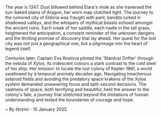 
The year is 1347.  Dust billowed behind Elara's mule as she traversed the sun-baked plains of Aragon, her worn map clutched tight.  The journey to the rumored city of Eldoria was fraught with peril; bandits lurked in shadowed valleys, and the whispers of mythical beasts echoed amongst the ancient ruins.  Each creak of her saddle, each rustle in the tall grass, heightened the anticipation, a constant reminder of the unknown dangers and the thrilling promise of discovery that lay ahead.  Her quest for the lost city was not just a geographical one, but a pilgrimage into the heart of legend itself.

Centuries later, Captain Eva Rostova piloted the 'Stardust Drifter' through the nebula of Xylos, its iridescent colours a stark contrast to the cold steel of her ship.  Her mission: to locate the lost colony of Kepler-186f, a world swallowed by a temporal anomaly decades ago.  Navigating treacherous asteroid fields and avoiding the predatory space krakens of the Xylos system demanded unwavering focus and split-second decisions. The vastness of space, both terrifying and beautiful, held the answer to the colony's fate, a journey that stretched beyond the limitations of human understanding and tested the boundaries of courage and hope.

~ By Hozmi - 15 January 2025
